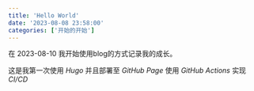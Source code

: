 ```yaml
---
title: 'Hello World'
date: '2023-08-08 23:58:00'
categories: ['开始的开始']
---
```

在 2023-08-10 我开始使用blog的方式记录我的成长。

这是我第一次使用 *Hugo* 并且部署至 *GitHub Page* 使用 *GitHub Actions* 实现 *CI/CD*
